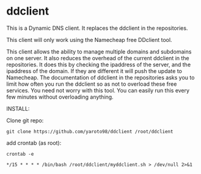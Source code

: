 # ddclient
This is a Dynamic DNS client. It replaces the ddclient in the repositories.

This client will only work using the Namecheap free DDclient tool.

This client allows the ability to manage multiple domains and subdomains on one server. It also reduces the overhead of the current ddclient in the repositories. It does this by checking the ipaddress of the server, and the ipaddress of the domain. If they are different it will push the update to Namecheap. The documentation of ddclient in the repositories asks you to limit how often you run the ddclient so as not to overload these free services. You need not worry with this tool. You can easily run this every few minutes without overloading anything.


INSTALL:

Clone git repo:

	git clone https://github.com/yaroto98/ddclient /root/ddclient

add crontab (as root):

	crontab -e

	*/15 * * * * /bin/bash /root/ddclient/myddclient.sh > /dev/null 2>&1

